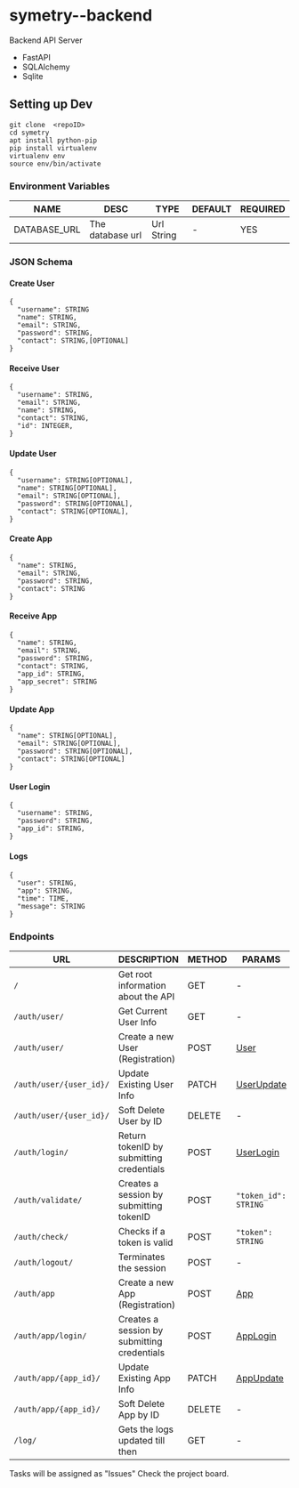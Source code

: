 # symetry--backend

Backend API Server 

- FastAPI
- SQLAlchemy
- Sqlite

## Setting up Dev 

```
git clone  <repoID>
cd symetry
apt install python-pip
pip install virtualenv
virtualenv env
source env/bin/activate
```

### Environment Variables

| NAME | DESC | TYPE | DEFAULT | REQUIRED |
| --- | --- | --- | --- | --- |
| DATABASE_URL | The database url | Url String | - | YES |

### JSON Schema

#### Create User
```
{
  "username": STRING
  "name": STRING,
  "email": STRING,
  "password": STRING,
  "contact": STRING,[OPTIONAL]
}
```
#### Receive User
```
{
  "username": STRING,
  "email": STRING, 
  "name": STRING, 
  "contact": STRING,
  "id": INTEGER, 
}
```
#### Update User
```
{
  "username": STRING[OPTIONAL],
  "name": STRING[OPTIONAL],
  "email": STRING[OPTIONAL],
  "password": STRING[OPTIONAL],
  "contact": STRING[OPTIONAL],
}
```
#### Create App
```
{
  "name": STRING,
  "email": STRING,
  "password": STRING,
  "contact": STRING
}
```
#### Receive App
```
{
  "name": STRING,
  "email": STRING,
  "password": STRING,
  "contact": STRING,
  "app_id": STRING,
  "app_secret": STRING
}
```
#### Update App
```
{
  "name": STRING[OPTIONAL],
  "email": STRING[OPTIONAL],
  "password": STRING[OPTIONAL],
  "contact": STRING[OPTIONAL]
}
```
#### User Login 
```
{
  "username": STRING, 
  "password": STRING,
  "app_id": STRING,
}
```
#### Logs
```
{
  "user": STRING,
  "app": STRING,
  "time": TIME,
  "message": STRING
}
```

### Endpoints

| URL | DESCRIPTION | METHOD | PARAMS | AUTHENTICATED | RESPONSE |
| --- | --- | --- | --- | --- | --- |
| `/` | Get root information about the API | GET | - | No | - |
| `/auth/user/` | Get Current User Info | GET | - | Yes | [User](#receive-user) |
| `/auth/user/` | Create a new User (Registration) | POST | [User](#create-user) | No | [User](#receive-user) |
| `/auth/user/{user_id}/` | Update Existing User Info | PATCH | [UserUpdate](#update-user) | Yes |  [User](#receive-user) |
| `/auth/user/{user_id}/` | Soft Delete User by ID | DELETE | - | Yes |  - |
| `/auth/login/` | Return tokenID by submitting credentials | POST | [UserLogin](#user-login) | Yes | `"token_id": STRING` |
| `/auth/validate/` | Creates a session by submitting tokenID | POST | `"token_id": STRING` | No | `{"token": STRING, "type": STRING}` |
| `/auth/check/` | Checks if a token is valid | POST | `"token": STRING` | Yes | `"status": BOOLEAN` |
| `/auth/logout/` | Terminates the session | POST | - | Yes | - |
| `/auth/app` | Create a new App (Registration) | POST | [App](#create-app) | No | [App](#receive-app) |
| `/auth/app/login/` | Creates a session by submitting credentials | POST | [AppLogin](#app-login) | Yes | `"token": STRING` |
| `/auth/app/{app_id}/` | Update Existing App Info | PATCH | [AppUpdate](#update-app) | Yes |  [App](#receive-app) |
| `/auth/app/{app_id}/` | Soft Delete App by ID | DELETE | - | Yes |  - |
| `/log/` | Gets the logs updated till then | GET | - | Yes | `` |


Tasks will be assigned as "Issues" Check the project board. 

